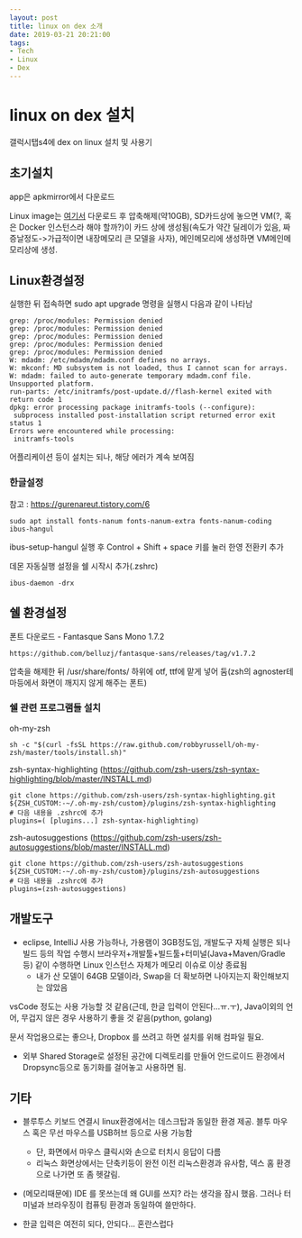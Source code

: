 ```yaml
---
layout: post
title: linux on dex 소개
date: 2019-03-21 20:21:00
tags:
- Tech
- Linux
- Dex
---
```


# linux on dex 설치

갤럭시탭s4에 dex on linux 설치 및 사용기


## 초기설치

app은 apkmirror에서 다운로드

Linux image는 [여기서](https://webview.linuxondex.com/) 다운로드 후 압축해제(약10GB), SD카드상에 놓으면 VM(?, 혹은 Docker 인스턴스라 해야 할까?)이 카드 상에 생성됨(속도가 약간 딜레이가 있음, 짜증날정도->가급적이면 내장메모리 큰 모델을 사자), 메인메모리에 생성하면 VM메인메모리상에 생성. 

## Linux환경설정

실행한 뒤 접속하면 
sudo apt upgrade 명령을 실행시 다음과 같이 나타남

	grep: /proc/modules: Permission denied
	grep: /proc/modules: Permission denied
	grep: /proc/modules: Permission denied
	grep: /proc/modules: Permission denied
	grep: /proc/modules: Permission denied
	W: mdadm: /etc/mdadm/mdadm.conf defines no arrays.
	W: mkconf: MD subsystem is not loaded, thus I cannot scan for arrays.
	W: mdadm: failed to auto-generate temporary mdadm.conf file.
	Unsupported platform.
	run-parts: /etc/initramfs/post-update.d//flash-kernel exited with return code 1
	dpkg: error processing package initramfs-tools (--configure):
	 subprocess installed post-installation script returned error exit status 1
	Errors were encountered while processing:
	 initramfs-tools

어플리케이션 등이 설치는 되나, 해당 에러가 계속 보여짐


### 한글설정

참고 : https://gurenareut.tistory.com/6

    sudo apt install fonts-nanum fonts-nanum-extra fonts-nanum-coding ibus-hangul

ibus-setup-hangul 실행 후 Control + Shift + space 키를 눌러 한영 전환키 추가 

데몬 자동실행 설정을 쉘 시작시 추가(.zshrc)

    ibus-daemon -drx


## 쉘 환경설정

폰트 다운로드 - Fantasque Sans Mono 1.7.2 
	
    https://github.com/belluzj/fantasque-sans/releases/tag/v1.7.2

압축을 해제한 뒤 /usr/share/fonts/ 하위에 otf, ttf에 맡게 넣어 둠(zsh의 agnoster테마등에서 화면이 깨지지 않게 해주는 폰트)


### 쉘 관련 프로그램들 설치

    
oh-my-zsh 

    sh -c "$(curl -fsSL https://raw.github.com/robbyrussell/oh-my-zsh/master/tools/install.sh)"

zsh-syntax-highlighting
(https://github.com/zsh-users/zsh-syntax-highlighting/blob/master/INSTALL.md)

    git clone https://github.com/zsh-users/zsh-syntax-highlighting.git ${ZSH_CUSTOM:-~/.oh-my-zsh/custom}/plugins/zsh-syntax-highlighting
    # 다음 내용을 .zshrc에 추가
    plugins=( [plugins...] zsh-syntax-highlighting)

zsh-autosuggestions
(https://github.com/zsh-users/zsh-autosuggestions/blob/master/INSTALL.md)

    git clone https://github.com/zsh-users/zsh-autosuggestions ${ZSH_CUSTOM:-~/.oh-my-zsh/custom}/plugins/zsh-autosuggestions
    # 다음 내용을 .zshrc에 추가
    plugins=(zsh-autosuggestions)

## 개발도구

- eclipse, IntelliJ 사용 가능하나, 가용램이 3GB정도임, 개발도구 자체 실행은 되나 빌드 등의 작업 수행시 브라우저+개발툴+빌드툴+터미널(Java+Maven/Gradle등) 같이 수행하면 Linux 인스턴스 자체가 메모리 이슈로 이상 종료됨
  - 내가 산 모델이 64GB 모델이라, Swap을 더 확보하면 나아지는지 확인해보지는 않았음


vsCode 정도는 사용 가능할 것 같음(근데, 한글 입력이 안된다...ㅠ.ㅜ), Java이외의 언어, 무겁지 않은 경우 사용하기 좋을 것 같음(python, golang)

문서 작업용으로는 좋으나, Dropbox 를 쓰려고 하면 설치를 위해 컴파일 필요.
  - 외부 Shared Storage로 설정된 공간에 디렉토리를 만들어 안드로이드 환경에서 Dropsync등으로 동기화를 걸어놓고 사용하면 됨.


## 기타

- 블루투스 키보드 연결시 linux환경에서는 데스크탑과 동일한 환경 제공. 블투 마우스 혹은 무선 마우스를 USB허브 등으로 사용 가능함
    - 단, 화면에서 마우스 클릭시와 손으로 터치시 응답이 다름
    - 리눅스 화면상에서는 단축키등이 완전 이전 리눅스환경과 유사함, 덱스 홈 환경으로 나가면 또 좀 헷갈림.
    
- (메모리때문에) IDE 를 못쓰는데 왜 GUI를 쓰지? 라는 생각을 잠시 했음. 그러나 터미널과 브라우징이 컴퓨팅 환경과 동일하여 쓸만하다.

- 한글 입력은 여전히 되다, 안되다... 혼란스럽다


